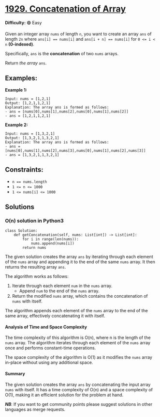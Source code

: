 # [1929. Concatenation of Array](https://leetcode.com/problems/concatenation-of-array/)

**Difficulty:** :green_circle: Easy

Given an integer array `nums` of length `n`, you want to create an array `ans`
of length `2n` where `ans[i] == nums[i]` and `ans[i + n] == nums[i]` for 
`0 <= i < n` **(0-indexed)**.

Specifically, `ans` is the **concatenation** of two `nums` arrays.

Return *the array* `ans`.

## Examples:

**Example 1:**

```text
Input: nums = [1,2,1]
Output: [1,2,1,1,2,1]
Explanation: The array ans is formed as follows:
- ans = [nums[0],nums[1],nums[2],nums[0],nums[1],nums[2]]
- ans = [1,2,1,1,2,1]
```

**Example 2:**

```text
Input: nums = [1,3,2,1]
Output: [1,3,2,1,1,3,2,1]
Explanation: The array ans is formed as follows:
- ans = [nums[0],nums[1],nums[2],nums[3],nums[0],nums[1],nums[2],nums[3]]
- ans = [1,3,2,1,1,3,2,1]
```

## Constraints:

- `n == nums.length`
- `1 <= n <= 1000`
- `1 <= nums[i] <= 1000`

## Solutions

### O(n) solution in Python3

```python3
class Solution:
    def getConcatenation(self, nums: List[int]) -> List[int]:
        for i in range(len(nums)):
            nums.append(nums[i])
        return nums
```

The given solution creates the array `ans` by iterating through each element of the `nums` array and appending it to the end of the same `nums` array. It then returns the resulting array `ans`.

The algorithm works as follows:
1. Iterate through each element `num` in the `nums` array.
   - Append `num` to the end of the `nums` array.
2. Return the modified `nums` array, which contains the concatenation of `nums` with itself.

The algorithm appends each element of the `nums` array to the end of the same array, effectively concatenating it with itself.

#### Analysis of Time and Space Complexity

The time complexity of this algorithm is O(n), where n is the length of the `nums` array. The algorithm iterates through each element of the `nums` array once and performs constant-time operations.

The space complexity of the algorithm is O(1) as it modifies the `nums` array in-place without using any additional space.

#### Summary

The given solution creates the array `ans` by concatenating the input array `nums` with itself. It has a time complexity of O(n) and a space complexity of O(1), making it an efficient solution for the problem at hand.

***NB***: If you want to get community points please suggest solutions in other languages as merge requests.
